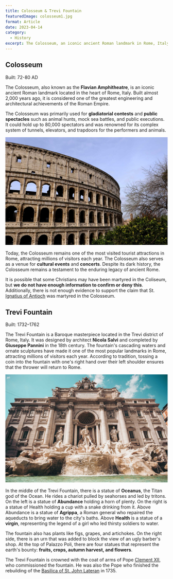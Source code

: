 ```yaml
---
title: Colosseum & Trevi Fountain
featuredImage: colosseum1.jpg
format: Article
date: 2023-04-14
category:
  - History
excerpt: The Colosseum, an iconic ancient Roman landmark in Rome, Italy, was built almost 2,000 years ago and is considered one of the greatest engineering and architectural achievements of the Roman Empire. It was primarily used for gladiatorial contests and public spectacles. Today, the Colosseum remains one of the most visited tourist attractions in Rome, attracting millions of visitors each year. The Trevi Fountain, also located in Rome, is a Baroque masterpiece designed by architect Nicola Salvi in the 18th century. The fountain's cascading waters and ornate sculptures have made it one of the most popular landmarks in Rome, attracting millions of visitors each year.
---
```

## Colosseum

Built: 72-80 AD
    
The Colosseum, also known as the **Flavian Amphitheatre**, is an iconic ancient Roman landmark located in the heart of Rome, Italy. Built almost 2,000 years ago, it is considered one of the greatest engineering and architectural achievements of the Roman Empire.

The Colosseum was primarily used for **gladiatorial contests** and **public spectacles** such as animal hunts, mock sea battles, and public executions. It could hold up to 80,000 spectators and was renowned for its complex system of tunnels, elevators, and trapdoors for the performers and animals.

![Colosseum with some trees Rome Italy Historic Center](colosseum.jpg '©2023 Kenny Ang')

Today, the Colosseum remains one of the most visited tourist attractions in Rome, attracting millions of visitors each year. The Colosseum also serves as a venue for **cultural events** and **concerts**. Despite its dark history, the Colosseum remains a testament to the enduring legacy of ancient Rome.

It is possible that some Christians may have been martyred in the Coliseum, but **we do not have enough information to confirm or deny this**. Additionally, there is not enough evidence to support the claim that St. [Ignatius of Antioch](https://www.britannica.com/biography/Saint-Ignatius-of-Antioch) was martyred in the Colosseum.

## Trevi Fountain

Built: 1732–1762
    
The Trevi Fountain is a Baroque masterpiece located in the Trevi district of Rome, Italy. It was designed by architect **Nicola Salvi** and completed by **Giuseppe Pannini** in the 18th century. The fountain's cascading waters and ornate sculptures have made it one of the most popular landmarks in Rome, attracting millions of visitors each year. According to tradition, tossing a coin into the fountain with one's right hand over their left shoulder ensures that the thrower will return to Rome.

![Trevi Fountain Rome Italy Historic Center](trevi.jpg)

In the middle of the Trevi Fountain, there is a statue of **Oceanus**, the Titan god of the Ocean. He rides a chariot pulled by seahorses and led by tritons. On the left is a statue of **Abundance** holding a horn of plenty. On the right is a statue of Health holding a cup with a snake drinking from it. Above Abundance is a statue of **Agrippa**, a Roman general who repaired the aqueducts to bring water to the city's baths. Above **Health** is a statue of a **virgin**, representing the legend of a girl who led thirsty soldiers to water.

The fountain also has plants like figs, grapes, and artichokes. On the right side, there is an urn that was added to block the view of an ugly barber's shop. At the top of Palazzo Poli, there are four statues that represent the earth's bounty: **fruits, crops, autumn harvest, and flowers**. 

The Trevi Fountain is crowned with the coat of arms of Pope [Clement XII](https://www.britannica.com/biography/Clement-XII), who commissioned the fountain. He was also the Pope who finished the rebuilding of the [Basilica of St. John Lateran](/post/lateran/) in 1735.
